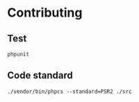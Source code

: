 # Contributing

## Test

````
phpunit
````

## Code standard

````
./vendor/bin/phpcs --standard=PSR2 ./src
````